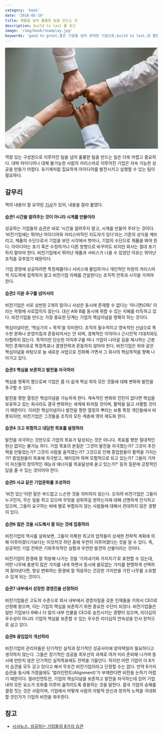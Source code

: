 ```yaml
---
category: 'book'
date: '2018-05-19'
title: 제품을 넘어 훌륭한 팀을 만드는 것
description: build to last 를 읽고
image: '/img/book/teamplay.jpg'
keywords: 'good to great,좋은 기업을 넘어 위대한 기업으로,build to last,짐 콜린스,제리 포라스,성공하는 기업들의 8가지 습관'
---
```


![team](/img/book/teamplay.jpg "team")

역량 있는 구성원으로 이루어진 팀을 넘어 훌륭한 팀을 만드는 일은 더욱 어렵고 중요하다. 대박 아이디어나 대체 불가능한 사람의 카리스마로 이루어진 기업은 지속 가능한 성공을 만들기 어렵다. 유기체처럼 집요하게 아이디어를 발전시키고 실행할 수 있는 팀이 필요하다. 

## 갈무리

책의 내용이 잘 요약된 [기사](https://www.mentorsnote.com/archives/89)가 있어, 내용을 잘라 붙였다.

#### 습관1 시간을 알려주는 것이 아니라 시계를 만들어라

성공하는 기업들의 습관은 바로 ‘시간을 알려주지 말고, 시계를 만들어 주라’는 것이다. ‘비전기업에는 뛰어난 아이디어와 카리스마적인 지도자가 있다’라는 기존의 상식을 깨뜨리고, 제품의 수단으로서 기업을 보던 시각에서 벗어나, 기업의 수단으로 제품을 봐야 한다. 아이디어는 포기 혹은 수정하거나 다른 방향으로 바꾸어도 되지만 회사는 절대 포기하지 말아야 한다. 비전기업에서 뛰어난 제품과 서비스가 나올 수 있었던 이유는 뛰어난 조직을 갖추었기 때문이다.

기업 경영에 성공하려면 특정제품이나 서비스에 몰입하거나 개인적인 차원의 카리스마적 지도력에 집착하지 말고 비전기업 자체를 건설한다는 조직적 안목과 시각을 가져야 한다.

#### 습관2 이윤 추구를 넘어서라

비전기업은 서로 상반된 2개의 힘이나 사상은 동시에 존재할 수 없다는 ‘아니면(OR)’ 이라는 악령에 사로잡히지 않는다. 대신 A와 B를 동시에 취할 수 있는 지혜를 터득하고 있다. 비전기업을 만드는 가장 중요한 단계는 기업의 핵심이념을 명확히 하는 것이다.

핵심이념이란, ‘핵심가치 + 목적’을 의미한다. 조직의 필수적이고 영속적인 신념으로 특수한 문화나 운영지침과 혼동되어서는 안 되며, 경제적인 이익이나 근시안적 기대치와도 타협하지 않는다. 목적이란 단순한 이익추구를 떠나 기업이 나아갈 길을 제시하는 근본적인 존재이유로 특정목표나 경영전략과 혼동하지 않아야 한다. 비전기업은 위와 같은 핵심이념을 바탕으로 늘 새로운 사업으로 진화해 가면서 그 회사의 핵심목적을 향해 나아가고 있다.

#### 습관3 핵심을 보존하고 발전을 자극하라

핵심을 명확히 함으로써 기업은 좀 더 쉽게 핵심 외의 모든 것들에 대해 변화와 발전을 추구할 수 있다.

발전을 향한 열정은 핵심이념을 가능하게 한다. 계속적인 변화와 전진이 없다면 핵심을 보유하고 있는 회사라도 결국 변화하는 세계에 뒤처질 것이며, 활력을 잃고 사멸할 것이기 때문이다. 이러한 핵심이념이나 발전을 향한 열정의 뿌리는 보통 특정 개인들에서 비롯되지만, 비전기업은 그것들을 조직의 모든 계층에 엮어 제도화 한다.


#### 습관4 크고 위험하고 대담한 목표를 설정하라

발전을 자극하는 것만으로 기업의 목표가 달성되는 것은 아니다. 목표를 향한 절대적인 헌신 없이는 불가능 하다. 기업 목표의 본질은 ‘그것이 발전을 자극했는가? 그것이 추진력을 만들었는가? 그것이 사람을 움직였는가? 그것으로 인해 종업원들이 활력을 가지는가? 종업원들이 목표에 자극받고, 재미있어 하며 모험적으로 되고 있는가? 그들이 기꺼이 자신들의 창의적인 재능과 에너지를 목표달성에 쏟고 있는가?’ 등의 질문에 긍정적인 답을 줄 수 있는 것이어야 한다.

#### 습관5 사교 같은 기업문화를 조성하라

‘비전 있는’이란 말은 부드럽고 느슨한 것을 의미하지 않는다. 오히려 비전기업은 그들이 누구인지, 무슨 일을 하고 있으며 무엇을 성취하길 원하는지에 대해 선명하게 인식하고 있으며, 그들이 요구하는 바에 별로 부합되지 않는 사람들에 대해서 관대하지 않은 경향이 있다.

#### 습관6 많은 것을 시도해서 잘 되는 것에 집중하라

비전기업의 역사를 살펴보면, 그들이 이룩한 최고의 업적들이 상세한 전략적 계획에 의해 이루어졌다기보다는 이것저것 하던 중에 우연히 이루어졌다는 것을 알 수 있다. 즉, 성공적인 기업 전략은 기회주의적인 실험과 우연한 발견의 산물이라는 것이다.

비전기업이 환경에 잘 적응해 나가는 것을 ‘가지내기와 가지치기’로 표현할 수 있는데, 어떤 나무에 충분히 많은 가지를 내게 하면서 동시에 쓸모없는 가지를 현명하게 선택하여 잘라낸다면, 항상 변화하는 환경에 잘 적응하는 건강한 가지만을 가진 나무를 소유할 수 있게 되는 것이다.

#### 습관7 내부에서 성장한 경영진을 선정하라

비전기업들은 고도의 수준으로 회사 내부에서 경영자질을 갖춘 인재들을 키워서 CEO로 선정해 왔으며, 이는 기업의 핵심을 보존하기 위한 중요한 수단이 되었다. 비전기업들은 일반 기업보다 6배나 더 많이 내부 인물을 CEO로 승진시키는 경향이 있으며, 리더십의 우수성이 아니라 기업의 핵심을 보존할 수 있는 우수한 리더십의 연속성을 인사 원칙으로 삼고 있다.

#### 습관8 끊임없이 개선하라

비전기업의 관리자들은 단기적인 실적과 장기적인 성공사이에 양자택일이 필요하다고 생각하지 않는다. 그들은 장기적인 성공을 최우선의 과제로 여겨 미리 준비해 나가며 동시에 만만치 않은 단기적인 실적목표에도 전력을 기울인다.  하지만 어떤 기업이 이 8가지 습관을 모두 갖고 있다고 해서 무조건 비전기업이라고 단정할 수는 없다. 만약 8가지 습관을 동시에 가졌음에도 ‘얼라인먼트(Alignment)’가 부재한다면 비전을 논하기 어렵기 때문이다. 얼라인먼트란, 기업의 핵심이념을 보존하고 발전을 자극하는데 있어 기업 내의 모든 요소가 조화를 이루어 움직이도록 종용하는 것을 말한다. 결국 기업의 승패를 결정 짓는 것은 사람이며, 기업에서 어떻게 사람의 자발적 헌신과 창의적 노력을 극대화할 것인가가 기업의 비전을 좌우한다. 



## 참고

- [시사뉴스, 성공하는 기업들의 8가지 습관](http://www.sisanewsn.co.kr/news/articleView.html?idxno=250)
